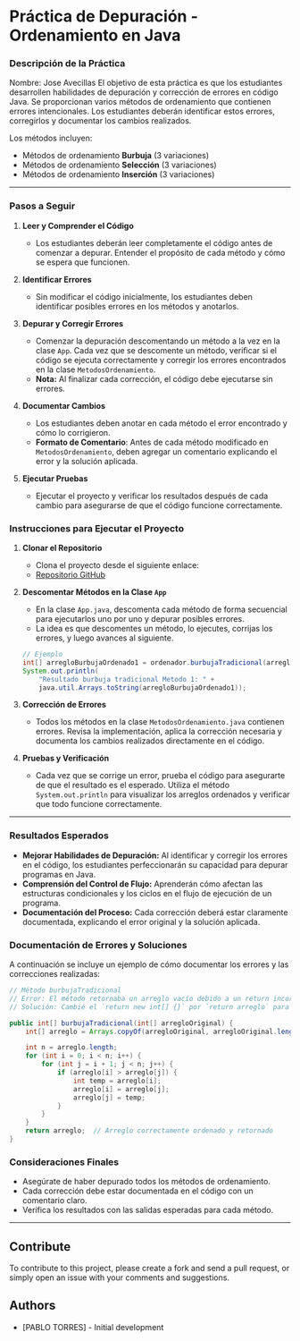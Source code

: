 

# Práctica de Depuración - Ordenamiento en Java

### Descripción de la Práctica
Nombre: Jose Avecillas 
El objetivo de esta práctica es que los estudiantes desarrollen habilidades de depuración y corrección de errores en código Java. Se proporcionan varios métodos de ordenamiento que contienen errores intencionales. Los estudiantes deberán identificar estos errores, corregirlos y documentar los cambios realizados.

Los métodos incluyen:
- Métodos de ordenamiento **Burbuja** (3 variaciones)
- Métodos de ordenamiento **Selección** (3 variaciones)
- Métodos de ordenamiento **Inserción** (3 variaciones)

---

### Pasos a Seguir

1. **Leer y Comprender el Código**
   - Los estudiantes deberán leer completamente el código antes de comenzar a depurar. Entender el propósito de cada método y cómo se espera que funcionen.
   
2. **Identificar Errores**
   - Sin modificar el código inicialmente, los estudiantes deben identificar posibles errores en los métodos y anotarlos.

3. **Depurar y Corregir Errores**
   - Comenzar la depuración descomentando un método a la vez en la clase `App`. Cada vez que se descomente un método, verificar si el código se ejecuta correctamente y corregir los errores encontrados en la clase `MetodosOrdenamiento`.
   - **Nota:** Al finalizar cada corrección, el código debe ejecutarse sin errores.

4. **Documentar Cambios**
   - Los estudiantes deben anotar en cada método el error encontrado y cómo lo corrigieron.
   - **Formato de Comentario**: Antes de cada método modificado en `MetodosOrdenamiento`, deben agregar un comentario explicando el error y la solución aplicada.

5. **Ejecutar Pruebas**
   - Ejecutar el proyecto y verificar los resultados después de cada cambio para asegurarse de que el código funcione correctamente.



### Instrucciones para Ejecutar el Proyecto

1. **Clonar el Repositorio**
   - Clona el proyecto desde el siguiente enlace:
   - [Repositorio GitHub](https://github.com/PabloT18/icc-estructura-01-practicaAutonoma-.git)

2. **Descomentar Métodos en la Clase `App`**
   - En la clase `App.java`, descomenta cada método de forma secuencial para ejecutarlos uno por uno y depurar posibles errores.
   - La idea es que descomentes un método, lo ejecutes, corrijas los errores, y luego avances al siguiente.

   ```java
   // Ejemplo
   int[] arregloBurbujaOrdenado1 = ordenador.burbujaTradicional(arregloBurbuja);
   System.out.println(
       "Resultado burbuja tradicional Metodo 1: " +
       java.util.Arrays.toString(arregloBurbujaOrdenado1));
   ```

3. **Corrección de Errores**
   - Todos los métodos en la clase `MetodosOrdenamiento.java` contienen errores. Revisa la implementación, aplica la corrección necesaria y documenta los cambios realizados directamente en el código.

4. **Pruebas y Verificación**
   - Cada vez que se corrige un error, prueba el código para asegurarte de que el resultado es el esperado. Utiliza el método `System.out.println` para visualizar los arreglos ordenados y verificar que todo funcione correctamente.

---

### Resultados Esperados

- **Mejorar Habilidades de Depuración:** Al identificar y corregir los errores en el código, los estudiantes perfeccionarán su capacidad para depurar programas en Java.
- **Comprensión del Control de Flujo:** Aprenderán cómo afectan las estructuras condicionales y los ciclos en el flujo de ejecución de un programa.
- **Documentación del Proceso:** Cada corrección deberá estar claramente documentada, explicando el error original y la solución aplicada.



### Documentación de Errores y Soluciones

A continuación se incluye un ejemplo de cómo documentar los errores y las correcciones realizadas:

```java
// Método burbujaTradicional
// Error: El método retornaba un arreglo vacío debido a un return incorrecto.
// Solución: Cambié el `return new int[] {}` por `return arreglo` para devolver el arreglo ordenado correctamente.

public int[] burbujaTradicional(int[] arregloOriginal) {
    int[] arreglo = Arrays.copyOf(arregloOriginal, arregloOriginal.length);

    int n = arreglo.length;
    for (int i = 0; i < n; i++) {
        for (int j = i + 1; j < n; j++) {
            if (arreglo[i] > arreglo[j]) {
                int temp = arreglo[i];
                arreglo[i] = arreglo[j];
                arreglo[j] = temp;
            }
        }
    }
    return arreglo;  // Arreglo correctamente ordenado y retornado
}
```


### Consideraciones Finales

- Asegúrate de haber depurado todos los métodos de ordenamiento.
- Cada corrección debe estar documentada en el código con un comentario claro.
- Verifica los resultados con las salidas esperadas para cada método.


---

## Contribute

To contribute to this project, please create a fork and send a pull request, or simply open an issue with your comments and suggestions.

## Authors

- [PABLO TORRES] - Initial development
